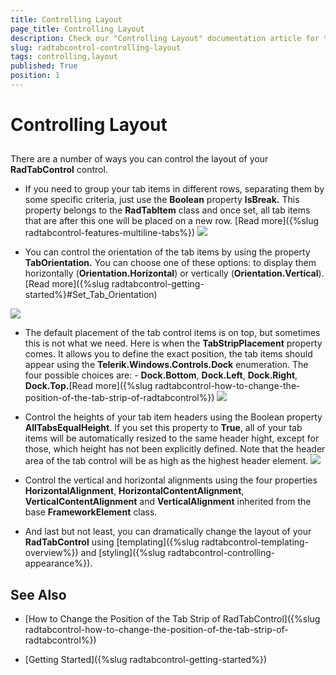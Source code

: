 ```yaml
---
title: Controlling Layout
page_title: Controlling Layout
description: Check our "Controlling Layout" documentation article for the RadTabControl WPF control.
slug: radtabcontrol-controlling-layout
tags: controlling,layout
published: True
position: 1
---
```


# Controlling Layout



## 

There are a number of ways you can control the layout of your __RadTabControl__ control.
				
* If you need to group your tab items in different rows, separating them by some specific criteria, just use the __Boolean__ property __IsBreak.__ This property belongs to the __RadTabItem__ class and once set, all tab items that are after this one will be placed on a new row. [Read more]({%slug radtabcontrol-features-multiline-tabs%})
![](images/RadTabControl_Figure_00255.png)

* You can control the orientation of the tab items by using the property __TabOrientation.__ You can choose one of these  options: to display them horizontally (__Orientation.Horizontal__) or vertically (__Orientation.Vertical__). [Read more]({%slug radtabcontrol-getting-started%}#Set_Tab_Orientation)

![](images/RadTabControl_Figure_00257.png)

* The default placement of the tab control items is on top, but sometimes this is not what we need. Here is when the __TabStripPlacement__ property comes. It allows you to define the exact position, the tab items should appear using the __Telerik.Windows.Controls.Dock__ enumeration. The four possible choices are: - __Dock.Bottom__, __Dock.Left__, __Dock.Right__, __Dock.Top.__[Read more]({%slug radtabcontrol-how-to-change-the-position-of-the-tab-strip-of-radtabcontrol%})
![](images/RadTabControl_Figure_00258.png)

* Control the heights of your tab item headers using the Boolean property __AllTabsEqualHeight__. If you set this property to __True__, all of your tab items will be automatically resized to the same header hight, except for those, which height has not been explicitly defined. Note that the header area of the tab control will be as high as the highest header element.
![](images/RadTabControl_Figure_00259.png)

* Control the vertical and horizontal alignments using the four properties __HorizontalAlignment__, __HorizontalContentAlignment__, __VerticalContentAlignment__ and __VerticalAlignment__ inherited from the base __FrameworkElement__ class.
							

* And last but not least, you can dramatically change the layout of your __RadTabControl__ using [templating]({%slug radtabcontrol-templating-overview%}) and [styling]({%slug radtabcontrol-controlling-appearance%}).
							

## See Also

 * [How to Change the Position of the Tab Strip of RadTabControl]({%slug radtabcontrol-how-to-change-the-position-of-the-tab-strip-of-radtabcontrol%})

 * [Getting Started]({%slug radtabcontrol-getting-started%})